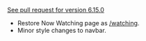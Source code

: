 [See pull request for version 6.15.0](https://github.com/csiew/website/pull/96)

- Restore Now Watching page as [/watching](/watching).
- Minor style changes to navbar.
